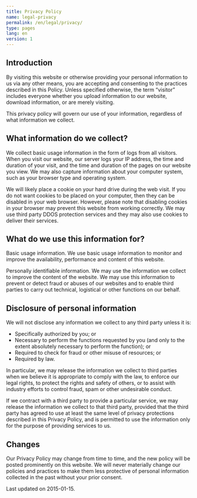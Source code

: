 ```yaml
---
title: Privacy Policy
name: legal-privacy
permalink: /en/legal/privacy/
type: pages
lang: en
version: 1
---
```

## Introduction

By visiting this website or otherwise providing your personal information to us via any other means, you are accepting and consenting to the practices described in this Policy. Unless specified otherwise, the term “visitor” includes everyone whether you upload information to our website, download information, or are merely visiting.

This privacy policy will govern our use of your information, regardless of what information we collect.

## What information do we collect?

We collect basic usage information in the form of logs from all visitors. When you visit our website, our server logs your IP address, the time and duration of your visit, and the time and duration of the pages on our website you view. We may also capture information about your computer system, such as your browser type and operating system.

We will likely place a cookie on your hard drive during the web visit. If you do not want cookies to be placed on your computer, then they can be disabled in your web browser. However, please note that disabling cookies in your browser may prevent this website from working correctly. We may use third party DDOS protection services and they may also use cookies to deliver their services.

## What do we use this information for?

Basic usage information. We use basic usage information to monitor and improve the availability, performance and content of this website.

Personally identifiable information. We may use the information we collect to improve the content of the website. We may use this information to prevent or detect fraud or abuses of our websites and to enable third parties to carry out technical, logistical or other functions on our behalf.  

## Disclosure of personal information

We will not disclose any information we collect to any third party unless it is:

- Specifically authorized by you; or
- Necessary to perform the functions requested by you (and only to the extent absolutely necessary to perform the function); or
- Required to check for fraud or other misuse of resources; or
- Required by law.

In particular, we may release the information we collect to third parties when we believe it is appropriate to comply with the law, to enforce our legal rights, to protect the rights and safety of others, or to assist with industry efforts to control fraud, spam or other undesirable conduct.

If we contract with a third party to provide a particular service, we may release the information we collect to that third party, provided that the third party has agreed to use at least the same level of privacy protections described in this Privacy Policy, and is permitted to use the information only for the purpose of providing services to us.  

## Changes

Our Privacy Policy may change from time to time, and the new policy will be posted prominently on this website. We will never materially change our policies and practices to make them less protective of personal information collected in the past without your prior consent. 

Last updated on 2015-01-15.
